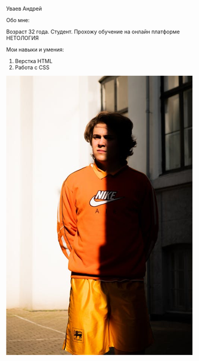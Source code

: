 Уваев Андрей

Обо мне:

Возраст 32 года. Студент. Прохожу обучение на онлайн платформе НЕТОЛОГИЯ

Мои навыки и умения:
1. Верстка HTML
2. Работа с CSS

![Image alt](https://github.com/UvaevAndrey/resume/blob/master/img/pexels-photo-2905719.jpeg?raw=true)

